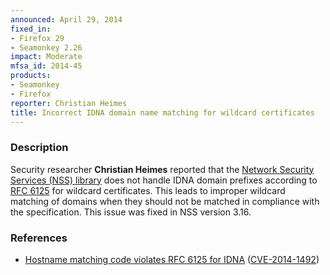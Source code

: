 ```yaml
---
announced: April 29, 2014
fixed_in:
- Firefox 29
- Seamonkey 2.26
impact: Moderate
mfsa_id: 2014-45
products:
- Seamonkey
- Firefox
reporter: Christian Heimes
title: Incorrect IDNA domain name matching for wildcard certificates
---
```


<h3>Description</h3>

<p>Security researcher <strong> Christian Heimes</strong> reported that the <a href="https://developer.mozilla.org/en-US/docs/Overview_of_NSS">Network Security
Services (NSS) library</a> does not handle IDNA domain prefixes according to <a href="http://www.ietf.org/rfc/rfc6125.txt">RFC 6125</a> for wildcard
certificates. This leads to improper wildcard matching of domains when they
should not be matched in compliance with the specification. This issue was fixed
in NSS version 3.16.
</p>

<h3>References</h3>

<ul>
  <li><a href="https://bugzilla.mozilla.org/show_bug.cgi?id=903885">
       Hostname matching code violates RFC 6125 for IDNA</a> (<a href="http://cve.mitre.org/cgi-bin/cvename.cgi?name=CVE-2014-1492" class="ex-ref">CVE-2014-1492</a>)</li>
</ul>



